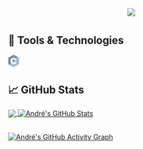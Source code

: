 <h1 align="center">
  <a href="https://git.io/typing-svg">
    <img src="https://readme-typing-svg.herokuapp.com?color=%2340A597&size=30&width=800&lines=Hello+World!+I+am+André+Paulino;I+love+learning+and+creating+things">
  </a>
</h1>

## 🔧 Tools & Technologies
<code><img title="C" height="25" src="images/c.svg"></code>

## &#x1f4c8; GitHub Stats
<a href="https://github.com/andrepaulino/andrepaulino">
  <img align="center" src="https://github-readme-stats.vercel.app/api/top-langs/?username=andrepaulino&hide=java,html&title_color=ffffff&text_color=c9cacc&icon_color=2bbc8a&bg_color=1d1f21" />
</a>

<a href="https://github.com/andrepaulino/andrepaulino">
  <img align="center" src="https://github-readme-stats.vercel.app/api?username=andrepaulino&show_icons=true&line_height=27&count_private=true&title_color=ffffff&text_color=c9cacc&icon_color=2bbc8a&bg_color=1d1f21" alt="André's GitHub Stats" />
</a>
<br/><br/>

[![André's GitHub Activity Graph](https://activity-graph.herokuapp.com/graph?username=andrepaulino&theme=rogue)](https://github.com/andrepaulino)
